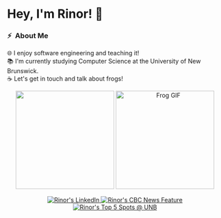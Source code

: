 # Hey, I'm Rinor! 👋

### ⚡ &nbsp;About Me

🌐 I enjoy software engineering and teaching it!\
📚 I'm currently studying Computer Science at the University of New Brunswick.\
☕ Let's get in touch and talk about frogs!

<p align="center">
  <img height="230em" src="https://github-readme-stats.vercel.app/api/top-langs/?username=rkomoran&theme=tokyonight&hide_border=true"/>
  <a href="https://giphy.com/gifs/frog-ribbit-froggie-lyqTO244WjFE1JlXts" target="_blank">
    <img src="https://media.giphy.com/media/lyqTO244WjFE1JlXts/giphy.gif" alt="Frog GIF" height="230"/>
  </a>
</p>

<p align="center">
  <a href="https://www.linkedin.com/in/rinorkomorani/" target="_blank"> 
    <img src="https://img.shields.io/badge/-My LinkedIn-0077B5?style=for-the-badge&amp;logo=Linkedin&amp;logoColor=white" alt="Rinor's LinkedIn">
  </a>
  <a href="https://www.cbc.ca/news/canada/new-brunswick/unb-artificial-intelligence-camp-1.6930280" target="_blank">
    <img src="https://img.shields.io/badge/-My CBC News Feature-0056A0?style=for-the-badge&amp;logo=cbc&amp;logoColor=white" alt="Rinor's CBC News Feature">
  </a>
  <a href="https://www.youtube.com/watch?v=azzU6Uc-E3g" target="_blank">
    <img src="https://img.shields.io/badge/-My Top 5 Spots @ UNB-FF0000?style=for-the-badge&amp;logo=youtube&amp;logoColor=white" alt="Rinor's Top 5 Spots @ UNB">
  </a>
</p>
